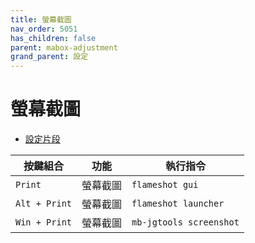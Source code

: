 ```yaml
---
title: 螢幕截圖
nav_order: 5051
has_children: false
parent: mabox-adjustment
grand_parent: 設定
---
```



# 螢幕截圖

* [設定片段](https://github.com/samwhelp/mabox-adjustment/tree/main/project/mabox-adjustment-core/mabox-adjustment/asset/overlay/etc/skel/.config/openbox/helper/share/gen/openbox-gen-rc/Section/Keybind/Screenshot.php#L3-L19)

| 按鍵組合      | 功能                 | 執行指令   |
| ------------- | -------------------- | ---------- |
| `Print`       | 螢幕截圖             | `flameshot gui`    |
| `Alt + Print` | 螢幕截圖             | `flameshot launcher` |
| `Win + Print` | 螢幕截圖             | `mb-jgtools screenshot` |
